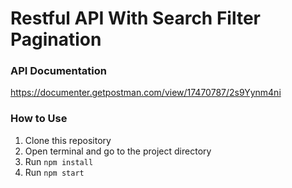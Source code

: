 # Restful API With Search Filter Pagination

### API Documentation
https://documenter.getpostman.com/view/17470787/2s9Yynm4ni

### How to Use
1. Clone this repository
2. Open terminal and go to the project directory
3. Run `npm install`
4. Run `npm start`